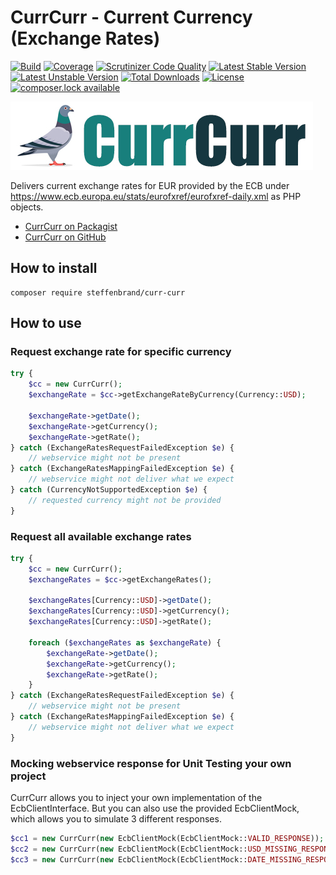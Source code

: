 # CurrCurr - Current Currency (Exchange Rates)
[![Build](https://travis-ci.org/steffenbrand/curr-curr.svg?branch=master)](https://travis-ci.org/steffenbrand/curr-curr)
[![Coverage](https://codecov.io/github/steffenbrand/curr-curr/coverage.svg)](https://codecov.io/gh/steffenbrand/curr-curr)
[![Scrutinizer Code Quality](https://scrutinizer-ci.com/g/steffenbrand/curr-curr/badges/quality-score.png?b=master)](https://scrutinizer-ci.com/g/steffenbrand/curr-curr/?branch=master)
[![Latest Stable Version](https://poser.pugx.org/steffenbrand/curr-curr/version)](https://packagist.org/packages/steffenbrand/curr-curr)
[![Latest Unstable Version](https://poser.pugx.org/steffenbrand/curr-curr/v/unstable)](//packagist.org/packages/steffenbrand/curr-curr)
[![Total Downloads](https://poser.pugx.org/steffenbrand/curr-curr/downloads)](https://packagist.org/packages/steffenbrand/curr-curr)
[![License](https://poser.pugx.org/steffenbrand/curr-curr/license)](https://github.com/steffenbrand/curr-curr/blob/master/LICENSE.md)
[![composer.lock available](https://poser.pugx.org/steffenbrand/curr-curr/composerlock)](https://github.com/steffenbrand/curr-curr/blob/master/composer.lock)

![CurrCurr Logo](https://github.com/steffenbrand/curr-curr/blob/master/curr-curr.jpg)

Delivers current exchange rates for EUR provided by the ECB under https://www.ecb.europa.eu/stats/eurofxref/eurofxref-daily.xml as PHP objects.

* [CurrCurr on Packagist](https://packagist.org/packages/steffenbrand/curr-curr)
* [CurrCurr on GitHub](https://github.com/steffenbrand/curr-curr)

## How to install

```
composer require steffenbrand/curr-curr
```

## How to use

### Request exchange rate for specific currency

```php
try {
    $cc = new CurrCurr();
    $exchangeRate = $cc->getExchangeRateByCurrency(Currency::USD);

    $exchangeRate->getDate();
    $exchangeRate->getCurrency();
    $exchangeRate->getRate();
} catch (ExchangeRatesRequestFailedException $e) {
    // webservice might not be present
} catch (ExchangeRatesMappingFailedException $e) {
    // webservice might not deliver what we expect
} catch (CurrencyNotSupportedException $e) {
    // requested currency might not be provided
}
```

### Request all available exchange rates

```php
try {
    $cc = new CurrCurr();
    $exchangeRates = $cc->getExchangeRates();

    $exchangeRates[Currency::USD]->getDate();
    $exchangeRates[Currency::USD]->getCurrency();
    $exchangeRates[Currency::USD]->getRate();

    foreach ($exchangeRates as $exchangeRate) {
        $exchangeRate->getDate();
        $exchangeRate->getCurrency();
        $exchangeRate->getRate();
    }
} catch (ExchangeRatesRequestFailedException $e) {
    // webservice might not be present
} catch (ExchangeRatesMappingFailedException $e) {
    // webservice might not deliver what we expect
}
```

### Mocking webservice response for Unit Testing your own project

CurrCurr allows you to inject your own implementation of the EcbClientInterface.
But you can also use the provided EcbClientMock, which allows you to simulate 3 different responses.

```php
$cc1 = new CurrCurr(new EcbClientMock(EcbClientMock::VALID_RESPONSE));
$cc2 = new CurrCurr(new EcbClientMock(EcbClientMock::USD_MISSING_RESPONSE));
$cc3 = new CurrCurr(new EcbClientMock(EcbClientMock::DATE_MISSING_RESPONSE));
```